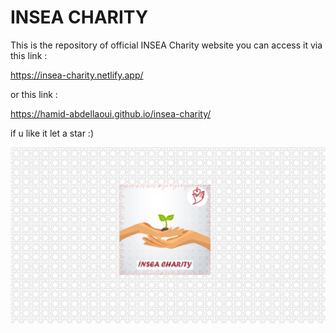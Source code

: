 # INSEA CHARITY
This is the repository of official INSEA Charity website you can access it via this link :

https://insea-charity.netlify.app/

or this link :

https://hamid-abdellaoui.github.io/insea-charity/

if u like it let a star :)

![INSEA Charity](https://github.com/Hamid-abdellaoui/insea-charity/blob/main/assets/images/bgrm.jpg)
